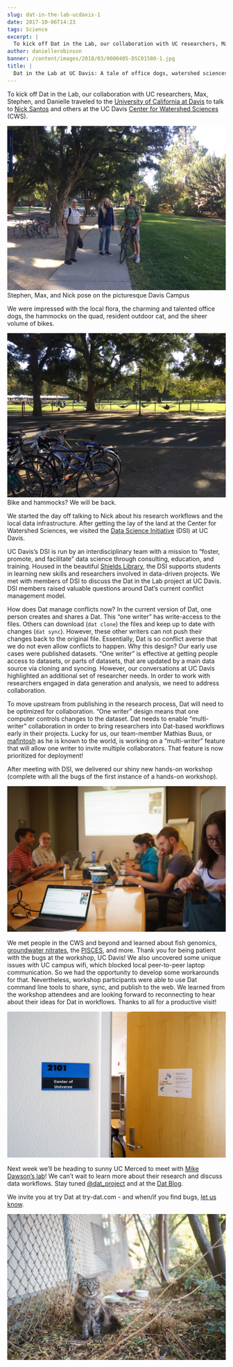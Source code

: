 ```yaml
---
slug: dat-in-the-lab-ucdavis-1
date: 2017-10-06T14:23
tags: Science
excerpt: |
  To kick off Dat in the Lab, our collaboration with UC researchers, Max, Stephen, and Danielle traveled to the University of California at Davis to talk to Nick Santos and others at the UC Davis Center for Watershed Sciences (CWS).
author: daniellerobinson
banner: /content/images/2018/03/0000405-DSC01580-1.jpg
title: |
  Dat in the Lab at UC Davis: A tale of office dogs, watershed sciences, and user feedback.
---
```


To kick off Dat in the Lab, our collaboration with UC researchers, Max, Stephen, and Danielle traveled to the [University of California at Davis](https://www.ucdavis.edu/) to talk to [Nick Santos](https://nicksantos.com/) and others at the UC Davis [Center for Watershed Sciences](https://watershed.ucdavis.edu/) (CWS). 

![IMG_0054-1-resize](/content/images/2017/10/IMG_0054-1-resize.JPG) Stephen, Max, and Nick pose on the picturesque Davis Campus

We were impressed with the local flora, the charming and talented office dogs, the hammocks on the quad, resident outdoor cat, and the sheer volume of bikes. 

![IMG_0051-1-resize](/content/images/2017/10/IMG_0051-1-resize.JPG) Bike and hammocks? We will be back.

We started the day off talking to Nick about his research workflows and the local data infrastructure. After getting the lay of the land at the Center for Watershed Sciences, we visited the [Data Science Initiative](http://dsi.ucdavis.edu/) (DSI) at UC Davis.  

UC Davis’s DSI is run by an interdisciplinary team with a mission to “foster, promote, and facilitate” data science through consulting, education, and training. Housed in the beautiful [Shields Library](https://www.library.ucdavis.edu/library/), the DSI supports students in learning new skills and researchers involved in data-driven projects. We met with members of DSI to discuss the Dat in the Lab project at UC Davis. DSI members raised valuable questions around Dat’s current conflict management model. 

How does Dat manage conflicts now? In the current version of Dat, one person creates and shares a Dat. This “one writer” has write-access to the files. Others can download (`dat clone`) the files and keep up to date with changes (`dat sync`).  However, these other writers can not push their changes back to the original file. Essentially, Dat is so conflict averse that we do not even allow conflicts to happen. Why this design? Our early use cases were published datasets. “One writer” is effective at getting people access to datasets, or parts of datasets, that are updated by a main data source via cloning and syncing. However, our conversations at UC Davis highlighted an additional set of researcher needs. In order to work with researchers engaged in data generation and analysis, we need to address collaboration. 

To move upstream from publishing in the research process, Dat will need to be optimized for collaboration.  “One writer” design means that one computer controls changes to the dataset. Dat needs to enable “multi-writer” collaboration in order to bring researchers into Dat-based workflows early in their projects. Lucky for us, our team-member Mathias Buus, or [mafintosh](https://twitter.com/mafintosh) as he is known to the world, is working on a “multi-writer” feature that will allow one writer to invite multiple collaborators. That feature is now prioritized for deployment! 

After meeting with DSI, we delivered our shiny new hands-on workshop (complete with all the bugs of the first instance of a hands-on workshop).  

![0000405-DSC01576-resize](/content/images/2017/10/0000405-DSC01576-resize.jpg)

We met people in the CWS and beyond and learned about fish genomics, [groundwater nitrates](http://groundwaternitrate.ucdavis.edu/), the [PISCES](https://pisces.ucdavis.edu/), and more. Thank you for being patient with the bugs at the workshop, UC Davis! We also uncovered some unique issues with UC campus wifi, which blocked local peer-to-peer laptop communication. So we had the opportunity to develop some workarounds for that. Nevertheless, workshop participants were able to use Dat command line tools to share, sync, and publish to the web. We learned from the workshop attendees and are looking forward to reconnecting to hear about their ideas for Dat in workflows. Thanks to all for a productive visit!

![0000405-DSC01583-resize](/content/images/2017/10/0000405-DSC01583-resize.jpg)

Next week we’ll be heading to sunny UC Merced to meet with [Mike Dawson’s lab](http://mnd.ucmerced.edu/)! We can’t wait to learn more about their research and discuss data workflows. Stay tuned [@dat_project](https://twitter.com/dat_project) and at the [Dat Blog](/).

We invite you at try Dat at try-dat.com - and when/if you find bugs, [let us know](https://github.com/maxogden/get-dat/issues).

![0000105-DSC01589-resize](/content/images/2017/10/0000105-DSC01589-resize.jpg) 

